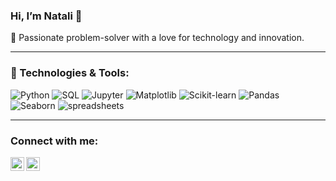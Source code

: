 ### Hi, I’m Natali 👋 

👀  ᠌Passionate problem-solver with a love for technology and innovation.


___________________________________________________________________

### 🔧 Technologies & Tools:
![Python](https://img.shields.io/badge/-Python-blue)
![SQL](https://img.shields.io/badge/-SQL-blue)
![Jupyter](https://img.shields.io/badge/-Jupyter-blue)
![Matplotlib](https://img.shields.io/badge/-Matplotlib-blue)
![Scikit-learn](https://img.shields.io/badge/-Scikit--learn-blue)
![Pandas](https://img.shields.io/badge/-Pandas-blue)
![Seaborn](https://img.shields.io/badge/-Seaborn-blue)
![spreadsheets](https://img.shields.io/badge/-spreadsheets-blue)



___________________________________________________________________



### Connect with me:

<a href="https://www.linkedin.com/in/natali-neverova/">
  <img align="left" alt="LinkedIN" width="22px" src="https://raw.githubusercontent.com/peterthehan/peterthehan/master/assets/linkedin.svg" />
</a>
<a href="https://www.instagram.com/neverova.natali/">
  <img align="left" alt="instagram" width="22px" src="https://encrypted-tbn0.gstatic.com/images?q=tbn:ANd9GcT4FQ8f7BcyjujDr0ScelktC3iKcCWDK1yzRA&usqp=CAU" />
</a>


<!---
natalineverova/natalineverova is a ✨ special ✨ repository because its `README.md` (this file) appears on your GitHub profile.
You can click the Preview link to take a look at your changes.
--->
